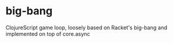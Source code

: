 big-bang
========

ClojureScript game loop, loosely based on Racket's big-bang and implemented on top of core.async
